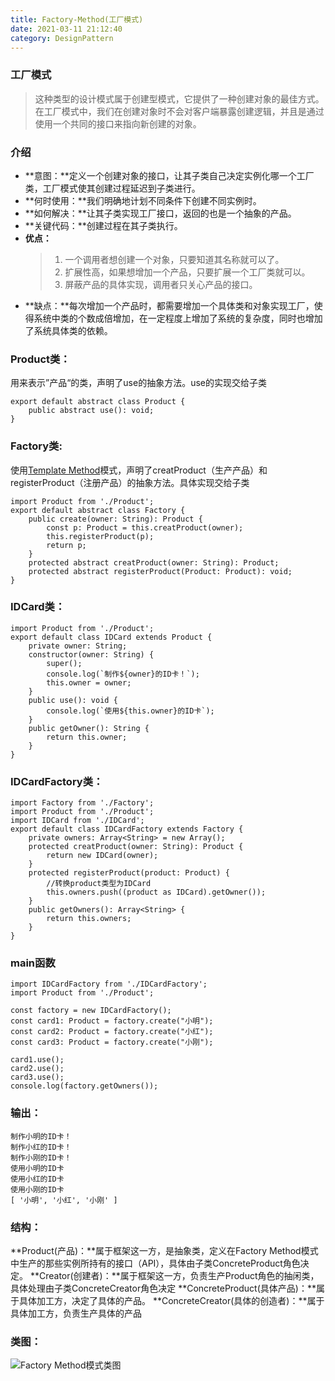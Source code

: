 ```yaml
---
title: Factory-Method(工厂模式)
date: 2021-03-11 21:12:40
category: DesignPattern
---
```

### 工厂模式
>这种类型的设计模式属于创建型模式，它提供了一种创建对象的最佳方式。
在工厂模式中，我们在创建对象时不会对客户端暴露创建逻辑，并且是通过使用一个共同的接口来指向新创建的对象。
### 介绍
- **意图：**定义一个创建对象的接口，让其子类自己决定实例化哪一个工厂类，工厂模式使其创建过程延迟到子类进行。
- **何时使用：**我们明确地计划不同条件下创建不同实例时。
- **如何解决：**让其子类实现工厂接口，返回的也是一个抽象的产品。
- **关键代码：**创建过程在其子类执行。
- **优点：**
    >1. 一个调用者想创建一个对象，只要知道其名称就可以了。  
    >2. 扩展性高，如果想增加一个产品，只要扩展一个工厂类就可以。 
    >3. 屏蔽产品的具体实现，调用者只关心产品的接口。
- **缺点：**每次增加一个产品时，都需要增加一个具体类和对象实现工厂，使得系统中类的个数成倍增加，在一定程度上增加了系统的复杂度，同时也增加了系统具体类的依赖。
### Product类：
用来表示”产品“的类，声明了use的抽象方法。use的实现交给子类
```
export default abstract class Product {
    public abstract use(): void;
}
```
### Factory类:
使用[Template Method](https://www.jianshu.com/p/61549520cddc)模式，声明了creatProduct（生产产品）和registerProduct（注册产品）的抽象方法。具体实现交给子类
```
import Product from './Product';
export default abstract class Factory {
    public create(owner: String): Product {
        const p: Product = this.creatProduct(owner);
        this.registerProduct(p);
        return p;
    }
    protected abstract creatProduct(owner: String): Product;
    protected abstract registerProduct(Product: Product): void;
}
```
### IDCard类：
```
import Product from './Product';
export default class IDCard extends Product {
    private owner: String;
    constructor(owner: String) {
        super();
        console.log(`制作${owner}的ID卡！`);
        this.owner = owner;
    }
    public use(): void {
        console.log(`使用${this.owner}的ID卡`);
    }
    public getOwner(): String {
        return this.owner;
    }
}
```
### IDCardFactory类：
```
import Factory from './Factory';
import Product from './Product';
import IDCard from './IDCard';
export default class IDCardFactory extends Factory {
    private owners: Array<String> = new Array();
    protected creatProduct(owner: String): Product {
        return new IDCard(owner);
    }
    protected registerProduct(product: Product) {
        //转换product类型为IDCard
        this.owners.push((product as IDCard).getOwner());
    }
    public getOwners(): Array<String> {
        return this.owners;
    }
}
```
### main函数
```
import IDCardFactory from './IDCardFactory';
import Product from './Product';

const factory = new IDCardFactory();
const card1: Product = factory.create("小明");
const card2: Product = factory.create("小红");
const card3: Product = factory.create("小刚");

card1.use();
card2.use();
card3.use();
console.log(factory.getOwners());
```
### 输出：
```
制作小明的ID卡！
制作小红的ID卡！
制作小刚的ID卡！
使用小明的ID卡
使用小红的ID卡
使用小刚的ID卡
[ '小明', '小红', '小刚' ]
```
### 结构：
**Product(产品)：**属于框架这一方，是抽象类，定义在Factory Method模式中生产的那些实例所持有的接口（API），具体由子类ConcreteProduct角色决定。
**Creator(创建者)：**属于框架这一方，负责生产Product角色的抽闲类，具体处理由子类ConcreteCreator角色决定
**ConcreteProduct(具体产品)：**属于具体加工方，决定了具体的产品。
**ConcreteCreator(具体的创造者)：**属于具体加工方，负责生产具体的产品
### 类图：
![Factory Method模式类图](https://upload-images.jianshu.io/upload_images/10024246-378922e9df56e360.png?imageMogr2/auto-orient/strip%7CimageView2/2/w/1240)
